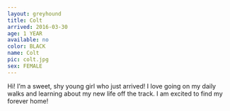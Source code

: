```yaml
---
layout: greyhound
title: Colt
arrived: 2016-03-30
age: 1 YEAR
available: no
color: BLACK
name: Colt
pic: colt.jpg
sex: FEMALE
---
```


Hi! I’m a sweet, shy young girl who just arrived! I love going on my daily walks and learning about my new life off the track. I am excited to find my forever home!
